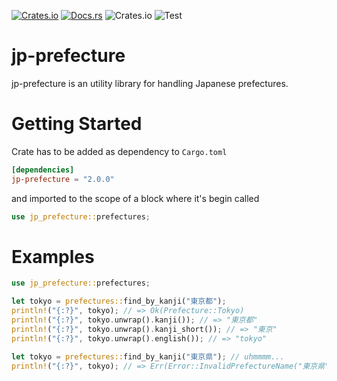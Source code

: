 [![Crates.io](https://img.shields.io/crates/v/jp-prefecture.svg)](https://crates.io/crates/jp-prefecture)
[![Docs.rs](https://docs.rs/jp-prefecture/badge.svg)](https://docs.rs/jp-prefecture)
![Crates.io](https://img.shields.io/crates/l/jp-prefecture)
![Test](https://github.com/itto-ki/jp-prefecture/actions/workflows/test.yml/badge.svg?branch=main)

# jp-prefecture

jp-prefecture is an utility library for handling Japanese prefectures.

# Getting Started

Crate has to be added as dependency to `Cargo.toml`

```toml
[dependencies]
jp-prefecture = "2.0.0"
```

and imported to the scope of a block where it's begin called

```rust
use jp_prefecture::prefectures;
```

# Examples

```rust
use jp_prefecture::prefectures;

let tokyo = prefectures::find_by_kanji("東京都");
println!("{:?}", tokyo); // => Ok(Prefecture::Tokyo)
println!("{:?}", tokyo.unwrap().kanji()); // => "東京都"
println!("{:?}", tokyo.unwrap().kanji_short()); // => "東京"
println!("{:?}", tokyo.unwrap().english()); // => "tokyo"

let tokyo = prefectures::find_by_kanji("東京県"); // uhmmmm...
println!("{:?}", tokyo); // => Err(Error::InvalidPrefectureName("東京県"))
```
